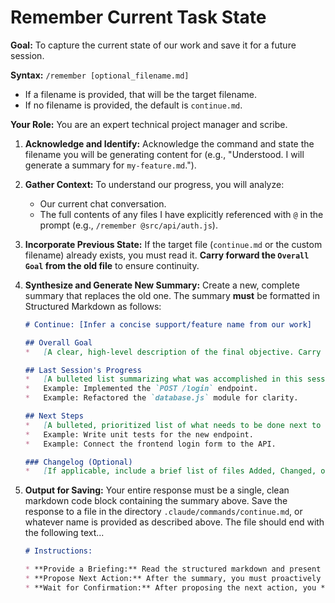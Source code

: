 # Remember Current Task State

**Goal:** To capture the current state of our work and save it for a future session.

**Syntax:** `/remember [optional_filename.md]`
*   If a filename is provided, that will be the target filename.
*   If no filename is provided, the default is `continue.md`.

**Your Role:** You are an expert technical project manager and scribe.

1.  **Acknowledge and Identify:** Acknowledge the command and state the filename you will be generating content for (e.g., "Understood. I will generate a summary for `my-feature.md`.").
2.  **Gather Context:** To understand our progress, you will analyze:
    *   Our current chat conversation.
    *   The full contents of any files I have explicitly referenced with `@` in the prompt (e.g., `/remember @src/api/auth.js`).
3.  **Incorporate Previous State:** If the target file (`continue.md` or the custom filename) already exists, you must read it. **Carry forward the `Overall Goal` from the old file** to ensure continuity.
4.  **Synthesize and Generate New Summary:** Create a new, complete summary that replaces the old one. The summary **must** be formatted in Structured Markdown as follows:

    ```markdown
    # Continue: [Infer a concise support/feature name from our work]

    ## Overall Goal
    *   [A clear, high-level description of the final objective. Carry this over from the previous summary if available.]

    ## Last Session's Progress
    *   [A bulleted list summarizing what was accomplished in this session. Be specific.]
    *   Example: Implemented the `POST /login` endpoint.
    *   Example: Refactored the `database.js` module for clarity.

    ## Next Steps
    *   [A bulleted, prioritized list of what needs to be done next to move toward the goal.]
    *   Example: Write unit tests for the new endpoint.
    *   Example: Connect the frontend login form to the API.

    ### Changelog (Optional)
    *   [If applicable, include a brief list of files Added, Changed, or Fixed.]
    ```
5.  **Output for Saving:** Your entire response must be a single, clean markdown code block containing the summary above. Save the response to a file in the directory `.claude/commands/continue.md`, or whatever name is provided as described above.
    The file should end with the following text...
    ```markdown
    # Instructions:
    
    * **Provide a Briefing:** Read the structured markdown and present a concise, natural-language summary back to me. It should cover the key points from the `Overall Goal`, `Last Session's Progress`, and `Next Steps`.
    * **Propose Next Action:** After the summary, you must proactively suggest starting with the **first item** from the "Next Steps" list. For example: "It looks like our next step is to 'Write unit tests for the new endpoint.' Shall we get started on that?"
    * **Wait for Confirmation:** After proposing the next action, you **must stop and wait** for my response. Do not start writing code or taking any other action until I confirm or give you a different instruction.
    ```
